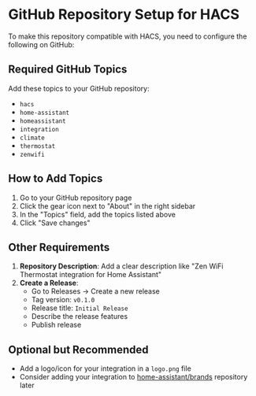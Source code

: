 # GitHub Repository Setup for HACS

To make this repository compatible with HACS, you need to configure the following on GitHub:

## Required GitHub Topics

Add these topics to your GitHub repository:
- `hacs`
- `home-assistant`
- `homeassistant`
- `integration`
- `climate`
- `thermostat`
- `zenwifi`

## How to Add Topics

1. Go to your GitHub repository page
2. Click the gear icon next to "About" in the right sidebar
3. In the "Topics" field, add the topics listed above
4. Click "Save changes"

## Other Requirements

1. **Repository Description**: Add a clear description like "Zen WiFi Thermostat integration for Home Assistant"
2. **Create a Release**: 
   - Go to Releases → Create a new release
   - Tag version: `v0.1.0`
   - Release title: `Initial Release`
   - Describe the release features
   - Publish release

## Optional but Recommended

- Add a logo/icon for your integration in a `logo.png` file
- Consider adding your integration to [home-assistant/brands](https://github.com/home-assistant/brands) repository later